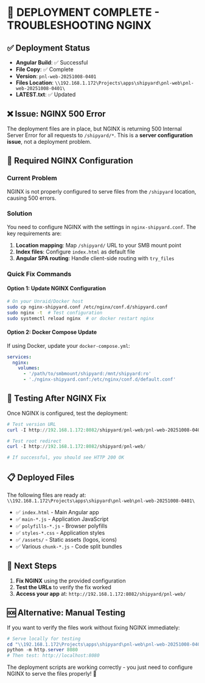 # 🚀 DEPLOYMENT COMPLETE - TROUBLESHOOTING NGINX

## ✅ Deployment Status

- **Angular Build**: ✅ Successful
- **File Copy**: ✅ Complete
- **Version**: `pnl-web-20251008-0401`
- **Files Location**: `\\192.168.1.172\Projects\apps\shipyard\pnl-web\pnl-web-20251008-0401\`
- **LATEST.txt**: ✅ Updated

## ❌ Issue: NGINX 500 Error

The deployment files are in place, but NGINX is returning 500 Internal Server Error for all requests to `/shipyard/*`. This is a **server configuration issue**, not a deployment problem.

## 🔧 Required NGINX Configuration

### Current Problem

NGINX is not properly configured to serve files from the `/shipyard` location, causing 500 errors.

### Solution

You need to configure NGINX with the settings in `nginx-shipyard.conf`. The key requirements are:

1. **Location mapping**: Map `/shipyard/` URL to your SMB mount point
2. **Index files**: Configure `index.html` as default file
3. **Angular SPA routing**: Handle client-side routing with `try_files`

### Quick Fix Commands

#### Option 1: Update NGINX Configuration

```bash
# On your Unraid/Docker host
sudo cp nginx-shipyard.conf /etc/nginx/conf.d/shipyard.conf
sudo nginx -t  # Test configuration
sudo systemctl reload nginx  # or docker restart nginx
```

#### Option 2: Docker Compose Update

If using Docker, update your `docker-compose.yml`:

```yaml
services:
  nginx:
    volumes:
      - '/path/to/smbmount/shipyard:/mnt/shipyard:ro'
      - './nginx-shipyard.conf:/etc/nginx/conf.d/default.conf'
```

## 🧪 Testing After NGINX Fix

Once NGINX is configured, test the deployment:

```powershell
# Test version URL
curl -I http://192.168.1.172:8082/shipyard/pnl-web/pnl-web-20251008-0401/

# Test root redirect
curl -I http://192.168.1.172:8082/shipyard/pnl-web/

# If successful, you should see HTTP 200 OK
```

## 📋 Deployed Files

The following files are ready at:  
`\\192.168.1.172\Projects\apps\shipyard\pnl-web\pnl-web-20251008-0401\`

- ✅ `index.html` - Main Angular app
- ✅ `main-*.js` - Application JavaScript
- ✅ `polyfills-*.js` - Browser polyfills
- ✅ `styles-*.css` - Application styles
- ✅ `/assets/` - Static assets (logos, icons)
- ✅ Various `chunk-*.js` - Code split bundles

## 🔄 Next Steps

1. **Fix NGINX** using the provided configuration
2. **Test the URLs** to verify the fix worked
3. **Access your app** at: `http://192.168.1.172:8082/shipyard/pnl-web/`

## 🆘 Alternative: Manual Testing

If you want to verify the files work without fixing NGINX immediately:

```powershell
# Serve locally for testing
cd "\\192.168.1.172\Projects\apps\shipyard\pnl-web\pnl-web-20251008-0401"
python -m http.server 8080
# Then test: http://localhost:8080
```

The deployment scripts are working correctly - you just need to configure NGINX to serve the files properly! 🎉
